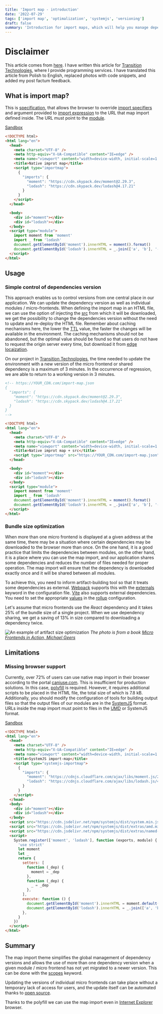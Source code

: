 ```yaml
---
title: 'Import map - introduction'
date: '2022-07-29'
tags: ['import map', 'optimalization', 'systemjs', 'versioning']
draft: false
summary: 'Introduction for import maps, which will help you manage dependency versions and allow you to optimize for the size of JavaScript files.'
---
```


# Disclaimer

This article comes from [here](https://bulldogjob.pl/readme/czym-sa-import-mapy-i-do-czego-sluza). I have written this article for [Transition Technologies](https://kariera.tt.com.pl/), where I provide programming services. I have translated this article from Polish to English, replaced photos with code snippets, and added my post factum feedback.

## What is import map?

This is [specification](https://wicg.github.io/import-maps/), that allows the browser to override [import specifiers](https://nodejs.org/api/esm.html#import-specifiers) and argument provided to [import expression](https://nodejs.org/api/esm.html#import-expressions) to the URL that map import defined inside. The URL must point to the [module](https://nodejs.org/api/esm.html#modules-ecmascript-modules).

[Sandbox](https://codesandbox.io/s/blazing-thunder-cn2ygp?file=/index.html)

```html
<!DOCTYPE html>
<html lang="en">
  <head>
    <meta charset="UTF-8" />
    <meta http-equiv="X-UA-Compatible" content="IE=edge" />
    <meta name="viewport" content="width=device-width, initial-scale=1.0" />
    <title>Native improt map</title>
    <script type="importmap">
      {
        "imports": {
          "moment": "https://cdn.skypack.dev/moment@2.29.3",
          "lodash": "https://cdn.skypack.dev/lodash@4.17.21"
        }
      }
    </script>
  </head>

  <body>
    <div id="moment"></div>
    <div id="lodash"></div>
  </body>
  <script type="module">
    import moment from 'moment'
    import _ from 'lodash'
    document.getElementById('moment').innerHTML = moment().format()
    document.getElementById('lodash').innerHTML = _.join(['a', 'b'], '-')
  </script>
</html>
```

## Usage

### Simple control of dependencies version

This approach enables us to control versions from one central place in our application. We can update the dependency version as well as individual modules / micro-frontends. When defining the import map in an HTML file, we can use the option of injecting the [src](https://developer.mozilla.org/en-US/docs/Web/HTML/Element/script#attr-src) from which it will be downloaded, we get the possibility to change the dependencies version without the need to update and re-deploy the HTML file. Remember about caching mechanisms here, the lower the [TTL](https://docs.aws.amazon.com/AmazonCloudFront/latest/DeveloperGuide/Expiration.html) value, the faster the changes will be available in the environment. The caching mechanisms should not be abandoned, but the optimal value should be found so that users do not have to request the origin server every time, but download it from [edge locaization](https://aws.amazon.com/cloudfront/).

On our project in [Transition Technologies](https://kariera.tt.com.pl/), the time needed to update the environment with a new version of the micro frontend or shared dependency is a maximum of 3 minutes. In the occurrence of regression, we are able to return to a working version in 3 minutes.

```html
<!-- https://YOUR_CDN.com/import-map.json
{
  "imports": {
    "moment": "https://cdn.skypack.dev/moment@2.29.3",
    "lodash": "https://cdn.skypack.dev/lodash@4.17.21"
  }
}
-->

<!DOCTYPE html>
<html lang="en">
  <head>
    <meta charset="UTF-8" />
    <meta http-equiv="X-UA-Compatible" content="IE=edge" />
    <meta name="viewport" content="width=device-width, initial-scale=1.0" />
    <title>Native improt map + src</title>
    <script type="importmap" src="https://YOUR_CDN.com/import-map.json"></script>
  </head>

  <body>
    <div id="moment"></div>
    <div id="lodash"></div>
  </body>
  <script type="module">
    import moment from 'moment'
    import _ from 'lodash'
    document.getElementById('moment').innerHTML = moment().format()
    document.getElementById('lodash').innerHTML = _.join(['a', 'b'], '-')
  </script>
</html>
```

### Bundle size optimization

When more than one micro frontend is displayed at a given address at the same time, there may be a situation where certain dependencies may be downloaded to the browser more than once. On the one hand, it is a good practice that limits the dependencies between modules, on the other hand, it is a place where you can use the map import, and our application shares some dependencies and reduces the number of files needed for proper operation. The map import will ensure that the dependency is downloaded exactly once and it will be shared between all modules.

To achieve this, you need to inform artifact-building tool so that it treats some dependencies as external. [Webpack](https://webpack.js.org/) supports this with the [externals](https://webpack.js.org/configuration/externals/#combining-syntaxes) keyword in the configuration file. [Vite](https://vitejs.dev/) also supports external dependencies. You need to set the appropriate [values](https://vitejs.dev/config/build-options.html#build-rollupoptions) in the [rollup](https://rollupjs.org/guide/en/#peer-dependencies) configuration.

Let's assume that micro frontends use the _React_ dependency and it takes 25% of the bundle size of a single project. When we use dependency sharing, we get a saving of 13% in size compared to downloading a dependency twice.

![An example of artifact size optimization](/blog/import-map-introduction/import-map-bundle-size-optimalization.jpg?style=centerme)
_The photo is from a book [Micro Frontends in Action, Michael Geers](https://www.manning.com/books/micro-frontends-in-action)_

## Limitations

### Missing browser support

Currently, over 72% of users can use native map import in their browser according to the portal [caniuse.com](https://caniuse.com/?search=import-map). This is insufficient for production solutions. In this case, [polyfill](https://single-spa.js.org/docs/recommended-setup/#systemjs) is required. However, it requires additional scripts to be placed in the HTML file, the total size of which is 7.8 kB. Additionally, you should modify the configuration of tools for building output files so that the output files of our modules are in the [SystemJS](https://github.com/systemjs/systemjs/blob/main/docs/system-register.md) format. URLs inside the map import must point to files in the [UMD](https://github.com/umdjs/umd) or SystemJS format.

[Sandbox](https://codesandbox.io/s/flamboyant-sid-5w7ysx)

```html
<!DOCTYPE html>
<html lang="en">
  <head>
    <meta charset="UTF-8" />
    <meta http-equiv="X-UA-Compatible" content="IE=edge" />
    <meta name="viewport" content="width=device-width, initial-scale=1.0" />
    <title>SystemJS import-map</title>
    <script type="systemjs-importmap">
      {
        "imports": {
          "moment": "https://cdnjs.cloudflare.com/ajax/libs/moment.js/2.29.3/moment.js",
          "lodash": "https://cdnjs.cloudflare.com/ajax/libs/lodash.js/4.17.21/lodash.min.js"
        }
      }
    </script>
  </head>
  <body>
    <div id="moment"></div>
    <div id="lodash"></div>
  </body>
  <script src="https://cdn.jsdelivr.net/npm/systemjs/dist/system.min.js"></script>
  <script src="https://cdn.jsdelivr.net/npm/systemjs/dist/extras/amd.min.js"></script>
  <script src="https://cdn.jsdelivr.net/npm/systemjs/dist/extras/named-exports.min.js"></script>
  <script>
    System.register(['moment', 'lodash'], function (exports, module) {
      'use strict'
      let moment
      let _
      return {
        setters: [
          function (_dep) {
            moment = _dep
          },
          function (_dep) {
            _ = _dep
          },
        ],
        execute: function () {
          document.getElementById('moment').innerHTML = moment.default().format()
          document.getElementById('lodash').innerHTML = _.join(['a', 'b'], '-')
        },
      }
    })
  </script>
</html>
```

## Summary

The map import theme simplifies the global management of dependency versions and allows the use of more than one dependency version when a given module / micro frontend has not yet migrated to a newer version. This can be done with the [scopes](https://github.com/WICG/import-maps#scoping-examples) keyword.

Updating the versions of individual micro frontends can take place without a temporary lack of access for users, and the update itself can be automated thanks to [open source](https://github.com/single-spa/import-map-deployer).

Thanks to the polyfill we can use the map import even in [Internet Explorer](https://blogs.windows.com/windowsexperience/2022/06/15/internet-explorer-11-has-retired-and-is-officially-out-of-support-what-you-need-to-know/) browser.
